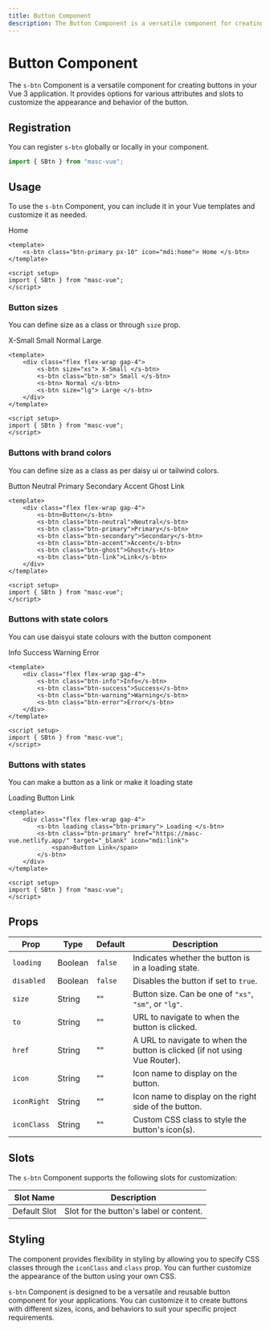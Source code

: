```yaml
---
title: Button Component
description: The Button Component is a versatile component for creating buttons in your Vue 3 application. It provides options for various attributes and slots to customize the appearance and behavior of the button.
---
```


# Button Component

The `s-btn` Component is a versatile component for creating buttons in your Vue 3 application. It provides options for various attributes and slots to customize the appearance and behavior of the button.

## Registration

You can register `s-btn` globally or locally in your component.

```ts
import { SBtn } from "masc-vue";
```

## Usage

To use the `s-btn` Component, you can include it in your Vue templates and customize it as needed.

<s-btn class="btn-primary px-10" icon="mdi:home"> Home </s-btn>

```vue
<template>
	<s-btn class="btn-primary px-10" icon="mdi:home"> Home </s-btn>
</template>

<script setup>
import { SBtn } from "masc-vue";
</script>
```

### Button sizes

You can define size as a class or through `size` prop.

<div class="flex flex-wrap gap-4">
  <s-btn size="xs"> X-Small </s-btn>
  <s-btn class="btn-sm"  > Small </s-btn>
  <s-btn> Normal </s-btn>
  <s-btn size="lg"> Large </s-btn> 
</div>

```vue
<template>
	<div class="flex flex-wrap gap-4">
		<s-btn size="xs"> X-Small </s-btn>
		<s-btn class="btn-sm"> Small </s-btn>
		<s-btn> Normal </s-btn>
		<s-btn size="lg"> Large </s-btn>
	</div>
</template>

<script setup>
import { SBtn } from "masc-vue";
</script>
```

### Buttons with brand colors

You can define size as a class as per daisy ui or tailwind colors.

<div class="flex flex-wrap gap-4">
  <s-btn>Button</s-btn>
  <s-btn class="btn-neutral">Neutral</s-btn>
  <s-btn class="btn-primary">Primary</s-btn>
  <s-btn class="btn-secondary">Secondary</s-btn>
  <s-btn class="btn-accent">Accent</s-btn>
  <s-btn class="btn-ghost">Ghost</s-btn>
  <s-btn class="btn-link">Link</s-btn>
</div>

```vue
<template>
	<div class="flex flex-wrap gap-4">
		<s-btn>Button</s-btn>
		<s-btn class="btn-neutral">Neutral</s-btn>
		<s-btn class="btn-primary">Primary</s-btn>
		<s-btn class="btn-secondary">Secondary</s-btn>
		<s-btn class="btn-accent">Accent</s-btn>
		<s-btn class="btn-ghost">Ghost</s-btn>
		<s-btn class="btn-link">Link</s-btn>
	</div>
</template>

<script setup>
import { SBtn } from "masc-vue";
</script>
```

### Buttons with state colors

You can use daisyui state colours with the button component

<div class="flex flex-wrap gap-4">
  <s-btn class="btn-info">Info</s-btn>
  <s-btn class="btn-success">Success</s-btn>
  <s-btn class="btn-warning">Warning</s-btn>
  <s-btn class="btn-error">Error</s-btn>
</div>

```vue
<template>
	<div class="flex flex-wrap gap-4">
		<s-btn class="btn-info">Info</s-btn>
		<s-btn class="btn-success">Success</s-btn>
		<s-btn class="btn-warning">Warning</s-btn>
		<s-btn class="btn-error">Error</s-btn>
	</div>
</template>

<script setup>
import { SBtn } from "masc-vue";
</script>
```

### Buttons with states

You can make a button as a link or make it loading state

<div class="flex flex-wrap gap-4 vp-raw">
  <s-btn loading class="btn-primary"> Loading </s-btn>
  <s-btn class="btn-primary" href="https://masc-vue.netlify.app/" target="_blank" icon="mdi:link"> Button Link </s-btn>
</div>

```vue
<template>
	<div class="flex flex-wrap gap-4">
		<s-btn loading class="btn-primary"> Loading </s-btn>
		<s-btn class="btn-primary" href="https://masc-vue.netlify.app/" target="_blank" icon="mdi:link">
			<span>Button Link</span>
		</s-btn>
	</div>
</template>

<script setup>
import { SBtn } from "masc-vue";
</script>
```

## Props

| Prop        | Type    | Default | Description                                                                |
| ----------- | ------- | ------- | -------------------------------------------------------------------------- |
| `loading`   | Boolean | `false` | Indicates whether the button is in a loading state.                        |
| `disabled`  | Boolean | `false` | Disables the button if set to `true`.                                      |
| `size`      | String  | ""      | Button size. Can be one of `"xs"`, `"sm"`, or `"lg"`.                      |
| `to`        | String  | ""      | URL to navigate to when the button is clicked.                             |
| `href`      | String  | ""      | A URL to navigate to when the button is clicked (if not using Vue Router). |
| `icon`      | String  | ""      | Icon name to display on the button.                                        |
| `iconRight` | String  | ""      | Icon name to display on the right side of the button.                      |
| `iconClass` | String  | ""      | Custom CSS class to style the button's icon(s).                            |

## Slots

The `s-btn` Component supports the following slots for customization:

| Slot Name    | Description                             |
| ------------ | --------------------------------------- |
| Default Slot | Slot for the button's label or content. |

## Styling

The component provides flexibility in styling by allowing you to specify CSS classes through the `iconClass` and `class` prop. You can further customize the appearance of the button using your own CSS.

`s-btn` Component is designed to be a versatile and reusable button component for your applications. You can customize it to create buttons with different sizes, icons, and behaviors to suit your specific project requirements.
